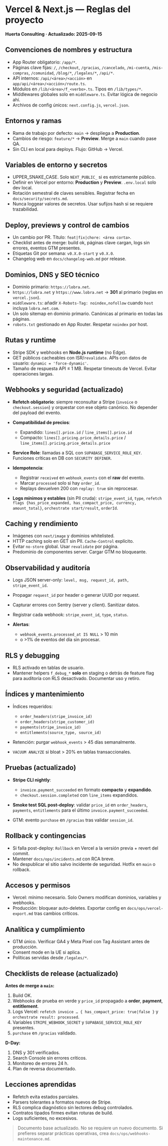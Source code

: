 # Vercel & Next.js — Reglas del proyecto

**Huerta Consulting · Actualizado: 2025-09-15**

## Convenciones de nombres y estructura

* App Router obligatorio: `/app/*`.
* Páginas clave fijas: `/`, `/checkout`, `/gracias`, `/cancelado`, `/mi-cuenta`, `/mis-compras`, `/comunidad`, `/blog/*`, `/legales/*`, `/api/*`.
* API internos: `/api/<área>/<acción>` en `app/api/<área>/<acción>/route.ts`.
* Módulos en `/lib/<área>/f_<verbo>.ts`. Tipos en `/lib/types/*`.
* Middlewares globales solo en `middleware.ts`. Evitar lógica de negocio ahí.
* Archivos de config únicos: `next.config.js`, `vercel.json`.

## Entornos y ramas

* Rama de trabajo por defecto: `main` → despliega a **Production**.
* Cambios de riesgo: `feature/*` → **Preview**. Merge a `main` cuando pase QA.
* Sin CLI en local para deploys. Flujo: GitHub → Vercel.

## Variables de entorno y secretos

* UPPER\_SNAKE\_CASE. Solo `NEXT_PUBLIC_` si es estrictamente público.
* Definir en Vercel por entorno: **Production** y **Preview**. `.env.local` solo dev local.
* Rotación semestral de claves sensibles. Registrar fecha en `docs/security/secrets.md`.
* Nunca loggear valores de secretos. Usar sufijos hash si se requiere trazabilidad.

## Deploy, previews y control de cambios

* Un cambio por PR. Título: `feat|fix|chore: <área corta>`.
* Checklist antes de merge: build ok, páginas clave cargan, logs sin errores, eventos GTM presentes.
* Etiquetas Git por semana: `v0.X.0-start` y `v0.X.0`.
* Changelog web en `docs/changelog-web.md` por release.

## Dominios, DNS y SEO técnico

* Dominio primario: `https://lobra.net`.
* `https://lobra.net` y `https://www.lobra.net` → **301** al primario (reglas en `vercel.json`).
* `middleware.ts`: añadir `X-Robots-Tag: noindex,nofollow` cuando `host` incluya `lobra.net.com`.
* Un solo sitemap en dominio primario. Canónicas al primario en todas las páginas.
* `robots.txt` gestionado en App Router. Respetar `noindex` por host.

## Rutas y runtime

* Stripe SDK y webhooks en **Node.js runtime** (no Edge).
* GET públicos cacheables con ISR/`revalidate`. APIs con datos de usuario: `dynamic = 'force-dynamic'`.
* Tamaño de respuesta API ≤ 1 MB. Respetar timeouts de Vercel. Evitar operaciones largas.

## **Webhooks y seguridad (actualizado)**

* **Refetch obligatorio**: siempre reconsultar a Stripe (`invoice` o `checkout.session`) y orquestar con ese objeto canónico. No depender del payload del evento.
* **Compatibilidad de precios**:

  * Expandido: `lines[].price.id` / `line_items[].price.id`
  * Compacto: `lines[].pricing.price_details.price` / `line_items[].pricing.price_details.price`
* **Service Role**: llamadas a SQL con `SUPABASE_SERVICE_ROLE_KEY`. Funciones críticas en DB con `SECURITY DEFINER`.
* **Idempotencia**:

  * Registrar `received` en `webhook_events` con el **raw** del evento.
  * Marcar `processed` solo si hay `order_id`.
  * Replays devuelven 200 con `replay: true` sin reprocesar.
* **Logs mínimos y estables** (sin PII cruda): `stripe_event_id`, `type`, `refetch flags {has_price_expanded, has_compact_price, currency, amount_total}`, `orchestrate start/result`, `orderId`.

## Caching y rendimiento

* Imágenes con `next/image` y dominios whitelisted.
* HTTP caching solo en GET sin PII. `Cache-Control` explícito.
* Evitar `no-store` global. Usar `revalidate` por página.
* Predominio de componentes server. Cargar GTM no bloqueante.

## Observabilidad y auditoría

* Logs JSON server-only: `level, msg, request_id, path, stripe_event_id`.
* Propagar `request_id` por header o generar UUID por request.
* Capturar errores con Sentry (server y client). Sanitizar datos.
* Registrar cada webhook: `stripe_event_id`, `type`, `status`.
* **Alertas**:

  * `webhook_events.processed_at IS NULL` > 10 min
  * o >1% de eventos del día sin procesar.

## RLS y debugging

* RLS activado en tablas de usuario.
* Mantener helpers `f_debug_*` **solo** en staging o detrás de feature flag para auditoría con RLS desactivado. Documentar uso y retiro.

## Índices y mantenimiento

* Índices requeridos:

  * `order_headers(stripe_invoice_id)`
  * `order_headers(stripe_customer_id)`
  * `payments(stripe_invoice_id)`
  * `entitlements(source_type, source_id)`
* Retención: purgar `webhook_events` > 45 días semanalmente.
* `VACUUM ANALYZE` si bloat > 20% en tablas transaccionales.

## Pruebas (actualizado)

* **Stripe CLI nightly**:

  * `invoice.payment_succeeded` en formato **compacto** y **expandido**.
  * `checkout.session.completed` con `line_items` expandidos.
* **Smoke test SQL post-deploy**: validar `price_id` en `order_headers`, `payments`, `entitlements` para el último `invoice.payment_succeeded`.
* GTM: evento `purchase` en `/gracias` tras validar `session_id`.

## Rollback y contingencias

* Si falla post-deploy: `Rollback` en Vercel a la versión previa + revert del commit.
* Mantener `docs/ops/incidents.md` con RCA breve.
* No despublicar el sitio salvo incidente de seguridad. Hotfix en `main` o rollback.

## Accesos y permisos

* Vercel: mínimo necesario. Solo Owners modifican dominios, variables y webhooks.
* Producción: bloquear auto-deletes. Exportar config en `docs/ops/vercel-export.md` tras cambios críticos.

## Analítica y cumplimiento

* GTM único. Verificar GA4 y Meta Pixel con Tag Assistant antes de producción.
* Consent mode en la UE si aplica.
* Políticas servidas desde `/legales/*`.

## Checklists de release (actualizado)

**Antes de merge a `main`:**

1. Build OK.
2. Webhooks de prueba en verde y `price_id` propagado a **order**, **payment**, **entitlement**.
3. Logs Vercel: `refetch invoice … { has_compact_price: true|false }` y `orchestrate result: processed`.
4. Variables `STRIPE_WEBHOOK_SECRET` y `SUPABASE_SERVICE_ROLE_KEY` presentes.
5. `purchase` en `/gracias` validado.

**D-Day:**

1. DNS y 301 verificados.
2. Search Console sin errores críticos.
3. Monitoreo de errores 24 h.
4. Plan de reversa documentado.

## Lecciones aprendidas

* Refetch evita estados parciales.
* Parsers tolerantes a formatos nuevos de Stripe.
* RLS complica diagnóstico sin lectores debug controlados.
* Contratos tipados firmes evitan roturas de build.
* Logs suficientes, no excesivos.

> Documento base actualizado. No se requiere un nuevo documento. Si prefieres separar prácticas operativas, crea `docs/ops/webhooks-maintenance.md`.
